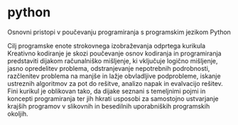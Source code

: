 # python
Osnovni pristopi v poučevanju programiranja s programskim jezikom Python

Cilj programske enote strokovnega izobraževanja odprtega kurikula Kreativno kodiranje je skozi poučevanje osnov kodiranja in programiranja predstaviti dijakom računalniško mišljenje, ki vključuje logično mišljenje, jasno opredelitev problema, odstranjevanje nepotrebnih podrobnosti, razčlenitev problema na manjše in lažje obvladljive podprobleme, iskanje ustreznih algoritmov za pot do rešitve, analizo napak in evalvacijo rešitev. Fini kurikul je oblikovan tako, da dijake seznani s temeljnimi pojmi in koncepti programiranja ter jih hkrati usposobi za samostojno ustvarjanje krajših programov v slikovnih in besedilnih uporabniških programskih okoljih.
